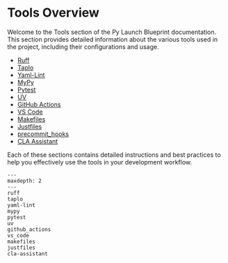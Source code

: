 # Tools Overview

Welcome to the Tools section of the Py Launch Blueprint documentation. This section provides detailed information about the various tools used in the project, including their configurations and usage.

<!-- ## Table of Contents -->

- [Ruff](ruff.md)
- [Taplo](taplo.md)
- [Yaml-Lint](yaml_lint.md)
- [MyPy](mypy.md)
- [Pytest](pytest.md)
- [UV](uv.md)
- [GitHub Actions](github_actions.md)
- [VS Code](vs_code.md)
- [Makefiles](makefiles.md)
- [Justfiles](justfiles.md)
- [precommit_hooks](precommit_hooks.md)
- [CLA Assistant](cla-assistant.md)

Each of these sections contains detailed instructions and best practices to help you effectively use the tools in your development workflow.

```{toctree}
---
maxdepth: 2
---
ruff
taplo
yaml-lint
mypy
pytest
uv
github_actions
vs_code
makefiles
justfiles
cla-assistant

```
